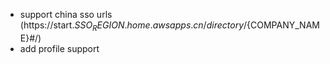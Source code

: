 - support china sso urls (https://start.${SSO_REGION}.home.awsapps.cn/directory/${COMPANY_NAME}#/)
- add profile support
